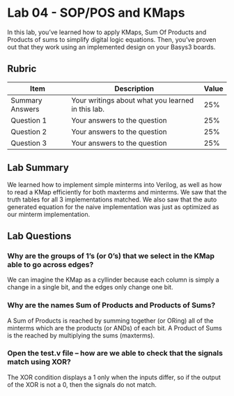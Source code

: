 # Lab 04 - SOP/POS and KMaps

In this lab, you’ve learned how to apply KMaps, Sum Of Products and Products of
sums to simplify digital logic equations. Then, you’ve proven out that they work
using an implemented design on your Basys3 boards.

## Rubric

| Item | Description | Value |
| ---- | ----------- | ----- |
| Summary Answers | Your writings about what you learned in this lab. | 25% |
| Question 1 | Your answers to the question | 25% |
| Question 2 | Your answers to the question | 25% |
| Question 3 | Your answers to the question | 25% |

## Lab Summary

We learned how to implement simple minterms into Verilog, as well as how to read a KMap efficiently for both maxterms and minterms. We saw that the truth tables for all 3 implementations matched. We also saw that the auto generated equation for the naive implementation was just as optimized as our minterm implementation.

## Lab Questions

### Why are the groups of 1’s (or 0’s) that we select in the KMap able to go across edges?
We can imagine the KMap as a cyllinder because each column is simply a change in a single bit, and the edges only change one bit.

### Why are the names Sum of Products and Products of Sums?
A Sum of Products is reached by summing together (or ORing) all of the minterms which are the products (or ANDs) of each bit. A Product of Sums is the reached by multiplying the sums (maxterms).

### Open the test.v file – how are we able to check that the signals match using XOR?
The XOR condition displays a 1 only when the inputs differ, so if the output of the XOR is not a 0, then the signals do not match.

